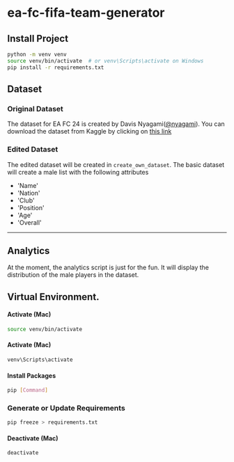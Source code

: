 # ea-fc-fifa-team-generator

## Install Project

```sh
python -m venv venv
source venv/bin/activate  # or venv\Scripts\activate on Windows
pip install -r requirements.txt
```

## Dataset

### Original Dataset

The dataset for EA FC 24 is created by Davis Nyagami([@nyagami](https://www.kaggle.com/nyagami)).
You can download the dataset from Kaggle by clicking on [this link](https://www.kaggle.com/datasets/nyagami/fc-24-players-database-and-stats-from-easports)

### Edited Dataset

The edited dataset will be created in `create_own_dataset`. The basic dataset will create a male list with the following attributes

- 'Name'
- 'Nation'
- 'Club'
- 'Position'
- 'Age'
- 'Overall'

---

## Analytics

At the moment, the analytics script is just for the fun. It will display the distribution of the male players in the dataset.

## Virtual Environment.

#### Activate (Mac)

```sh
source venv/bin/activate
```

#### Activate (Mac)

```sh
venv\Scripts\activate
```

#### Install Packages

```sh
pip [Command]
```

### Generate or Update Requirements

```sh
pip freeze > requirements.txt
```

#### Deactivate (Mac)

```sh
deactivate
```
